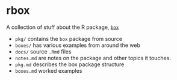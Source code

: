 # rbox

A collection of stuff about the R package, [`box`](https://klmr.me/box/index.html)

-   `pkg/` contains the `box` package from source
-   `boxes/` has various examples from around the web
-   `docs/` source `.Rmd` files
-   `notes.md` are notes on the package and other topics it touches.
-   `pkg.md` describes the box package structure
-   `boxes.md` worked examples
